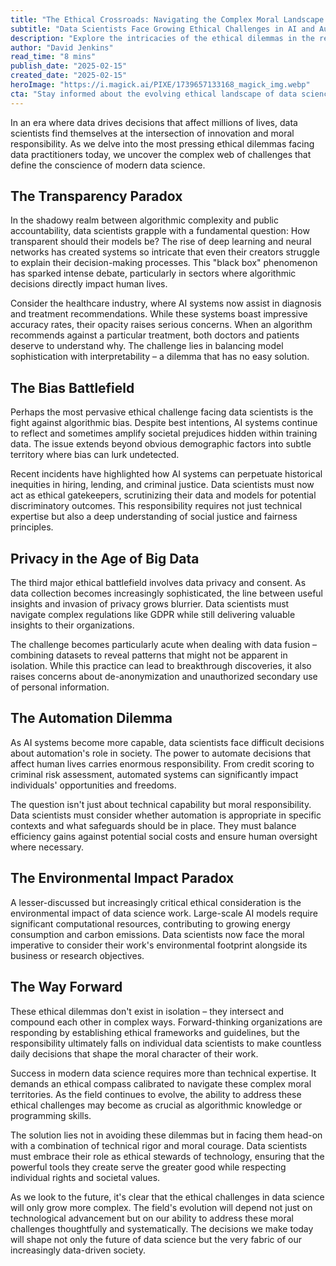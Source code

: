 ```yaml
---
title: "The Ethical Crossroads: Navigating the Complex Moral Landscape of Modern Data Science"
subtitle: "Data Scientists Face Growing Ethical Challenges in AI and Automation"
description: "Explore the intricacies of the ethical dilemmas in the realm of data science as AI and automation redefine societal structures. Delve into the issues of bias, privacy, transparency, and environmental concerns that data practitioners must navigate."
author: "David Jenkins"
read_time: "8 mins"
publish_date: "2025-02-15"
created_date: "2025-02-15"
heroImage: "https://i.magick.ai/PIXE/1739657133168_magick_img.webp"
cta: "Stay informed about the evolving ethical landscape of data science – follow us on LinkedIn for regular insights and expert perspectives on navigating these crucial challenges."
---
```


In an era where data drives decisions that affect millions of lives, data scientists find themselves at the intersection of innovation and moral responsibility. As we delve into the most pressing ethical dilemmas facing data practitioners today, we uncover the complex web of challenges that define the conscience of modern data science.

## The Transparency Paradox

In the shadowy realm between algorithmic complexity and public accountability, data scientists grapple with a fundamental question: How transparent should their models be? The rise of deep learning and neural networks has created systems so intricate that even their creators struggle to explain their decision-making processes. This "black box" phenomenon has sparked intense debate, particularly in sectors where algorithmic decisions directly impact human lives.

Consider the healthcare industry, where AI systems now assist in diagnosis and treatment recommendations. While these systems boast impressive accuracy rates, their opacity raises serious concerns. When an algorithm recommends against a particular treatment, both doctors and patients deserve to understand why. The challenge lies in balancing model sophistication with interpretability – a dilemma that has no easy solution.

## The Bias Battlefield

Perhaps the most pervasive ethical challenge facing data scientists is the fight against algorithmic bias. Despite best intentions, AI systems continue to reflect and sometimes amplify societal prejudices hidden within training data. The issue extends beyond obvious demographic factors into subtle territory where bias can lurk undetected.

Recent incidents have highlighted how AI systems can perpetuate historical inequities in hiring, lending, and criminal justice. Data scientists must now act as ethical gatekeepers, scrutinizing their data and models for potential discriminatory outcomes. This responsibility requires not just technical expertise but also a deep understanding of social justice and fairness principles.

## Privacy in the Age of Big Data

The third major ethical battlefield involves data privacy and consent. As data collection becomes increasingly sophisticated, the line between useful insights and invasion of privacy grows blurrier. Data scientists must navigate complex regulations like GDPR while still delivering valuable insights to their organizations.

The challenge becomes particularly acute when dealing with data fusion – combining datasets to reveal patterns that might not be apparent in isolation. While this practice can lead to breakthrough discoveries, it also raises concerns about de-anonymization and unauthorized secondary use of personal information.

## The Automation Dilemma

As AI systems become more capable, data scientists face difficult decisions about automation's role in society. The power to automate decisions that affect human lives carries enormous responsibility. From credit scoring to criminal risk assessment, automated systems can significantly impact individuals' opportunities and freedoms.

The question isn't just about technical capability but moral responsibility. Data scientists must consider whether automation is appropriate in specific contexts and what safeguards should be in place. They must balance efficiency gains against potential social costs and ensure human oversight where necessary.

## The Environmental Impact Paradox

A lesser-discussed but increasingly critical ethical consideration is the environmental impact of data science work. Large-scale AI models require significant computational resources, contributing to growing energy consumption and carbon emissions. Data scientists now face the moral imperative to consider their work's environmental footprint alongside its business or research objectives.

## The Way Forward

These ethical dilemmas don't exist in isolation – they intersect and compound each other in complex ways. Forward-thinking organizations are responding by establishing ethical frameworks and guidelines, but the responsibility ultimately falls on individual data scientists to make countless daily decisions that shape the moral character of their work.

Success in modern data science requires more than technical expertise. It demands an ethical compass calibrated to navigate these complex moral territories. As the field continues to evolve, the ability to address these ethical challenges may become as crucial as algorithmic knowledge or programming skills.

The solution lies not in avoiding these dilemmas but in facing them head-on with a combination of technical rigor and moral courage. Data scientists must embrace their role as ethical stewards of technology, ensuring that the powerful tools they create serve the greater good while respecting individual rights and societal values.

As we look to the future, it's clear that the ethical challenges in data science will only grow more complex. The field's evolution will depend not just on technological advancement but on our ability to address these moral challenges thoughtfully and systematically. The decisions we make today will shape not only the future of data science but the very fabric of our increasingly data-driven society.